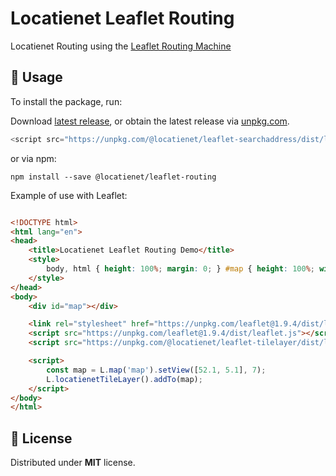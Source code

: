 # Locatienet Leaflet Routing

Locatienet Routing using the [Leaflet Routing Machine](https://github.com/perliedman/leaflet-routing-machine)

## 📖 Usage

To install the package, run:

Download [latest release](https://github.com/Locatienetbv/locatienet-js/releases), or obtain the latest release via [unpkg.com](https://www.npmjs.com/package/@locatienet/leaflet-routing).

```js
<script src="https://unpkg.com/@locatienet/leaflet-searchaddress/dist/leaflet-routing.js?apikey=aa101d91-bc54-4c68-b0ea-12dbfe116bf6"></script>
```

or via npm:

```npm
npm install --save @locatienet/leaflet-routing
```

Example of use with Leaflet:

```html

<!DOCTYPE html>
<html lang="en">
<head>
    <title>Locatienet Leaflet Routing Demo</title>
    <style>
        body, html { height: 100%; margin: 0; } #map { height: 100%; width: 100%; }
    </style>
</head>
<body>
    <div id="map"></div> 

    <link rel="stylesheet" href="https://unpkg.com/leaflet@1.9.4/dist/leaflet.css" />
    <script src="https://unpkg.com/leaflet@1.9.4/dist/leaflet.js"></script>
    <script src="https://unpkg.com/@locatienet/leaflet-tilelayer/dist/leaflet-tilelayer.js?apikey=YOUR_API_KEY_HERE"></script>

    <script>
        const map = L.map('map').setView([52.1, 5.1], 7);
        L.locatienetTileLayer().addTo(map);
    </script>
</body>
</html>

```

## 📜 License

Distributed under **MIT** license.

